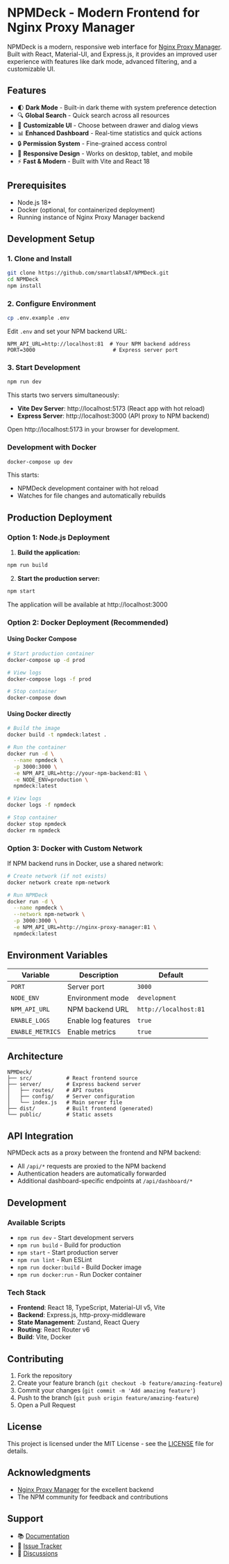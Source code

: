 # NPMDeck - Modern Frontend for Nginx Proxy Manager

NPMDeck is a modern, responsive web interface for [Nginx Proxy Manager](https://nginxproxymanager.com/). Built with React, Material-UI, and Express.js, it provides an improved user experience with features like dark mode, advanced filtering, and a customizable UI.

## Features

- 🌓 **Dark Mode** - Built-in dark theme with system preference detection
- 🔍 **Global Search** - Quick search across all resources
- 🎨 **Customizable UI** - Choose between drawer and dialog views
- 📊 **Enhanced Dashboard** - Real-time statistics and quick actions
- 🔒 **Permission System** - Fine-grained access control
- 📱 **Responsive Design** - Works on desktop, tablet, and mobile
- ⚡ **Fast & Modern** - Built with Vite and React 18

## Prerequisites

- Node.js 18+ 
- Docker (optional, for containerized deployment)
- Running instance of Nginx Proxy Manager backend

## Development Setup

### 1. Clone and Install

```bash
git clone https://github.com/smartlabsAT/NPMDeck.git
cd NPMDeck
npm install
```

### 2. Configure Environment

```bash
cp .env.example .env
```

Edit `.env` and set your NPM backend URL:
```env
NPM_API_URL=http://localhost:81  # Your NPM backend address
PORT=3000                         # Express server port
```

### 3. Start Development

```bash
npm run dev
```

This starts two servers simultaneously:
- **Vite Dev Server**: http://localhost:5173 (React app with hot reload)
- **Express Server**: http://localhost:3000 (API proxy to NPM backend)

Open http://localhost:5173 in your browser for development.

### Development with Docker

```bash
docker-compose up dev
```

This starts:
- NPMDeck development container with hot reload
- Watches for file changes and automatically rebuilds

## Production Deployment

### Option 1: Node.js Deployment

1. **Build the application:**
```bash
npm run build
```

2. **Start the production server:**
```bash
npm start
```

The application will be available at http://localhost:3000

### Option 2: Docker Deployment (Recommended)

#### Using Docker Compose

```bash
# Start production container
docker-compose up -d prod

# View logs
docker-compose logs -f prod

# Stop container
docker-compose down
```

#### Using Docker directly

```bash
# Build the image
docker build -t npmdeck:latest .

# Run the container
docker run -d \
  --name npmdeck \
  -p 3000:3000 \
  -e NPM_API_URL=http://your-npm-backend:81 \
  -e NODE_ENV=production \
  npmdeck:latest

# View logs
docker logs -f npmdeck

# Stop container
docker stop npmdeck
docker rm npmdeck
```

### Option 3: Docker with Custom Network

If NPM backend runs in Docker, use a shared network:

```bash
# Create network (if not exists)
docker network create npm-network

# Run NPMDeck
docker run -d \
  --name npmdeck \
  --network npm-network \
  -p 3000:3000 \
  -e NPM_API_URL=http://nginx-proxy-manager:81 \
  npmdeck:latest
```

## Environment Variables

| Variable | Description | Default |
|----------|-------------|---------|
| `PORT` | Server port | `3000` |
| `NODE_ENV` | Environment mode | `development` |
| `NPM_API_URL` | NPM backend URL | `http://localhost:81` |
| `ENABLE_LOGS` | Enable log features | `true` |
| `ENABLE_METRICS` | Enable metrics | `true` |

## Architecture

```
NPMDeck/
├── src/           # React frontend source
├── server/        # Express backend server
│   ├── routes/    # API routes
│   ├── config/    # Server configuration
│   └── index.js   # Main server file
├── dist/          # Built frontend (generated)
└── public/        # Static assets
```

## API Integration

NPMDeck acts as a proxy between the frontend and NPM backend:

- All `/api/*` requests are proxied to the NPM backend
- Authentication headers are automatically forwarded
- Additional dashboard-specific endpoints at `/api/dashboard/*`

## Development

### Available Scripts

- `npm run dev` - Start development servers
- `npm run build` - Build for production
- `npm start` - Start production server
- `npm run lint` - Run ESLint
- `npm run docker:build` - Build Docker image
- `npm run docker:run` - Run Docker container

### Tech Stack

- **Frontend**: React 18, TypeScript, Material-UI v5, Vite
- **Backend**: Express.js, http-proxy-middleware
- **State Management**: Zustand, React Query
- **Routing**: React Router v6
- **Build**: Vite, Docker

## Contributing

1. Fork the repository
2. Create your feature branch (`git checkout -b feature/amazing-feature`)
3. Commit your changes (`git commit -m 'Add amazing feature'`)
4. Push to the branch (`git push origin feature/amazing-feature`)
5. Open a Pull Request

## License

This project is licensed under the MIT License - see the [LICENSE](LICENSE) file for details.

## Acknowledgments

- [Nginx Proxy Manager](https://nginxproxymanager.com/) for the excellent backend
- The NPM community for feedback and contributions

## Support

- 📚 [Documentation](https://github.com/smartlabsAT/NPMDeck/wiki)
- 🐛 [Issue Tracker](https://github.com/smartlabsAT/NPMDeck/issues)
- 💬 [Discussions](https://github.com/smartlabsAT/NPMDeck/discussions)